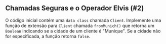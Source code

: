 ## Chamadas Seguras e o Operador Elvis (#2)

O código inicial contém uma `data class` chamada `Client`. Implemente uma função de extensão para `Client` chamada `fromMunich()` que retorna um `Boolean` indicando se a cidade de um cliente é "Munique". Se a cidade não for especificada, a função retorna `false`.